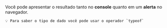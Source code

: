 Você pode apresentar o resultado tanto no **console** quanto em um **alerta** no navegador.

<!-- 1. Crie um script que exiba a mensagem "Hello World!" em um alerta no navegador. -->
<!-- 2. Crie um script que declare duas variáveis e exiba o resultado da soma entre elas. -->
<!-- 
3. Crie um script que declare uma variável e verifique se o seu valor é um número. Se for, exiba a mensagem "É um número", caso contrário, exiba a mensagem "Não é um número". -->
    
    💡 Para saber o tipo de dado você pode usar o operador `typeof`
    
<!-- 4. Crie um script que declare uma variável e verifique se o seu valor é uma string. Se for, exiba a mensagem "É uma string", caso contrário, exiba a mensagem "Não é uma string". -->
<!-- 5. Crie um script que declare uma variável e verifique se o seu valor é um booleano. Se for, exiba a mensagem "É um booleano", caso contrário, exiba a mensagem "Não é um booleano". -->
<!-- 6. Crie um script que declare duas variáveis e exiba o resultado da subtração entre elas. -->
<!-- 7. Crie um script que declare duas variáveis e exiba o resultado da multiplicação entre elas. -->
<!-- 8. Crie um script que declare duas variáveis e exiba o resultado da divisão entre elas. -->
<!-- 9. Crie um script que declare uma variável e verifique se o seu valor é um número par. Se for, exiba a mensagem "É um número par", caso contrário, exiba a mensagem "Não é um número par". -->
<!-- 10. Crie um script que declare uma variável e verifique se o seu valor é um número ímpar. Se for, exiba a mensagem "É um número ímpar", caso contrário, exiba a mensagem "Não é um número ímpar". -->